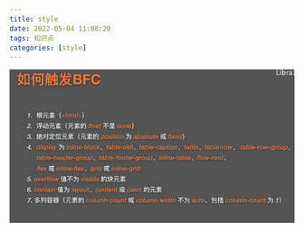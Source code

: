 ```yaml
---
title: style
date: 2022-05-04 11:08:20
tags: 知识点
categories: [style]
--- 
```

![image-20211116230538141](/images/image-20211116230538141.png)
